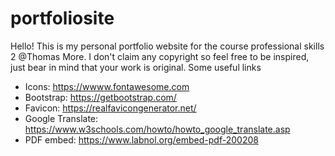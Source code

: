 # portfoliosite
Hello! This is my personal portfolio website for the course professional skills 2 @Thomas More.
I don't claim any copyright so feel free to be inspired, just bear in mind that your work is original.
Some useful links
- Icons: https://wwww.fontawesome.com
- Bootstrap: https://getbootstrap.com/
- Favicon: https://realfavicongenerator.net/
- Google Translate: https://www.w3schools.com/howto/howto_google_translate.asp 
- PDF embed: https://www.labnol.org/embed-pdf-200208
